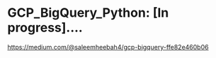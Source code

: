 # GCP_BigQuery_Python: [In progress]....

https://medium.com/@saleemheebah4/gcp-bigquery-ffe82e460b06
